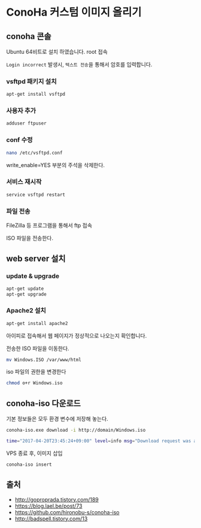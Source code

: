 # ConoHa 커스텀 이미지 올리기

## conoha 콘솔

Ubuntu 64비트로 설치 하였습니다. root 접속

`Login incorrect` 발생시, `텍스트 전송`을 통해서 암호를 입력합니다.

### vsftpd 패키지 설치

```sh
apt-get install vsftpd
``` 

### 사용자 추가

```sh
adduser ftpuser
```

### conf 수정

```sh
nano /etc/vsftpd.conf
```

write_enable=YES 부분의 주석을 삭제한다.

### 서비스 재시작
```sh
service vsftpd restart
```
### 파일 전송

FileZilla 등 프로그램을 통해서 ftp 접속

ISO 파일을 전송한다.

## web server 설치

### update & upgrade

```sh
apt-get update
apt-get upgrade
```

### Apache2 설치

```sh
apt-get install apache2
```

아이피로 접속해서 웹 페이지가 정상적으로 나오는지 확인합니다.

전송한 ISO 파일을 이동한다.

```sh
mv Windows.ISO /var/www/html
```

iso 파일의 권한을 변경한다

```sh
chmod o+r Windows.iso
```

## conoha-iso 다운로드

기본 정보들은 모두 환경 변수에 저장해 놓는다.


```sh
conoha-iso.exe download -i http://domain/Windows.iso

time="2017-04-20T23:45:24+09:00" level=info msg="Download request was accepted."
```

VPS 종료 후, 이미지 삽입

```sh
conoha-iso insert
```


## 출처
- http://goproprada.tistory.com/189
- https://blog.lael.be/post/73
- https://github.com/hironobu-s/conoha-iso
- http://badspell.tistory.com/13
